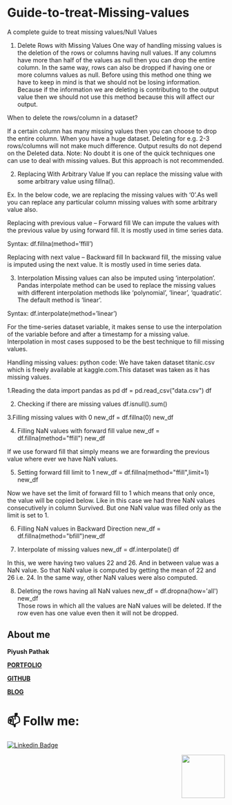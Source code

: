 # Guide-to-treat-Missing-values
A complete guide to treat missing values/Null Values

1. Delete Rows with Missing Values
One way of handling missing values is the deletion of the rows or columns having null values. If any columns have more than half of the values as null then you can drop the entire column. In the same way, rows can also be dropped if having one or more columns values as null. Before using this method one thing we have to keep in mind is that we should not be losing information. Because if the information we are deleting is contributing to the output value then we should not use this method because this will affect our output.

When to delete the rows/column in a dataset?

If a certain column has many missing values then you can choose to drop the entire column.
When you have a huge dataset. Deleting for e.g. 2-3 rows/columns will not make much difference.
Output results do not depend on the Deleted data. 
Note: No doubt it is one of the quick techniques one can use to deal with missing values. But this approach is not recommended. 

2. Replacing With Arbitrary Value
If you can replace the missing value with some arbitrary value using fillna().

Ex. In the below code, we are replacing the missing values with ‘0’.As well you can replace any particular column missing values with some arbitrary value also.

Replacing with previous value – Forward fill
We can impute the values with the previous value by using forward fill. It is mostly used in time series data.

Syntax: df.fillna(method=’ffill’)


Replacing with next value – Backward fill
In backward fill, the missing value is imputed using the next value. It is mostly used in time series data.


3. Interpolation
Missing values can also be imputed using ‘interpolation’. Pandas interpolate method can be used to replace the missing values with different interpolation methods like ‘polynomial’, ‘linear’, ‘quadratic’. The default method is ‘linear’.

Syntax: df.interpolate(method=’linear’)

For the time-series dataset variable, it makes sense to use the interpolation of the variable before and after a timestamp for a missing value. Interpolation in most cases supposed to be the best technique to fill missing values.

Handling missing values: python code:
We have taken dataset titanic.csv which is freely available at kaggle.com.This dataset was taken as it has missing values.

1.Reading the data
import pandas as pd
df = pd.read_csv("data.csv")
df
 
2. Checking if there are missing values
df.isnull().sum()
 
3.Filling missing values with 0
new_df = df.fillna(0)
new_df
 
4. Filling NaN values with forward fill value
new_df = df.fillna(method="ffill")
new_df
 
If we use forward fill that simply means we are forwarding the previous value where ever we have NaN values.

5. Setting forward fill limit to 1 
new_df = df.fillna(method="ffill",limit=1)
new_df

Now we have set the limit of forward fill to 1 which means that only once, the value will be copied below. Like in this case we had three NaN values consecutively in column Survived. But one NaN value was filled only as the limit is set to 1.

6. Filling NaN values in Backward Direction
new_df = df.fillna(method="bfill")new_df    

7. Interpolate of missing values
new_df = df.interpolate() 
df    

In this, we were having two values 22 and 26. And in between value was a NaN value. So that NaN value is computed by getting the mean of 22 and 26 i.e. 24. In the same way, other NaN values were also computed.

8. Deleting the rows having all NaN values
new_df = df.dropna(how='all')
new_df      
Those rows in which all the values are NaN values will be deleted. If the row even has one value even then it will not be dropped.

## About me

**Piyush Pathak**

[**PORTFOLIO**](https://anirudhrapathak3.wixsite.com/piyush)

[**GITHUB**](https://github.com/piyushpathak03)

[**BLOG**](https://medium.com/@piyushpathak03)


# 📫 Follw me: 

[![Linkedin Badge](https://img.shields.io/badge/-PiyushPathak-blue?style=flat-square&logo=Linkedin&logoColor=white&link=https://www.linkedin.com/in/piyushpathak03/)](https://www.linkedin.com/in/piyushpathak03/)

<p  align="right"><img height="100" src = "https://media.giphy.com/media/l3URDstnIjBNY7rwLB/giphy.gif"></p>


